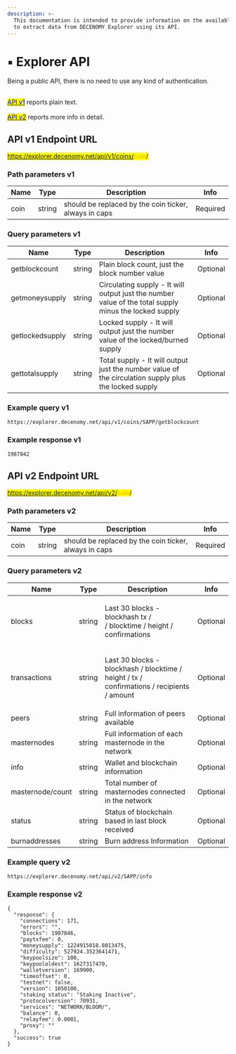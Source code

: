 ```yaml
---
description: >-
  This documentation is intended to provide information on the available methods
  to extract data from DECENOMY Explorer using its API.
---
```


# ▪ Explorer API

Being a public API, there is no need to use any kind of authentication.

\
[<mark style="color:blue;">API v1</mark>](explorer-api.md#api-v1-endpoint-url) reports plain text.\
\
[<mark style="color:blue;">API v2</mark>](explorer-api.md#api-v2-endpoint-url) reports more info in detail.



## API v1 Endpoint URL

<mark style="color:blue;">https://explorer.decenomy.net/api/v1/coins/</mark><mark style="color:orange;">coin</mark><mark style="color:blue;">/</mark>

### Path parameters v1

| Name |  Type  | Description                                           | Info     |
| ---- | :----: | ----------------------------------------------------- | -------- |
| coin | string | should be replaced by the coin ticker, always in caps | Required |

### Query parameters v1

| Name            |  Type  | Description                                                                                           | Info     |
| --------------- | :----: | ----------------------------------------------------------------------------------------------------- | -------- |
| getblockcount   | string | Plain block count, just the block number value                                                        | Optional |
| getmoneysupply  | string | Circulating supply - It will output just the number value of the total supply minus the locked supply | Optional |
| getlockedsupply | string | Locked supply - It will output just the number value of the locked/burned supply                      | Optional |
| gettotalsupply  | string | Total supply - It will output just the number value of the circulation supply plus the locked supply  | Optional |

### Example query v1

```
https://explorer.decenomy.net/api/v1/coins/SAPP/getblockcount
```

### Example response v1

```
1987842
```

## API v2 Endpoint URL

<mark style="color:blue;">https://explorer.decenomy.net/api/v2/</mark><mark style="color:orange;">coin</mark><mark style="color:blue;">/</mark>

### Path parameters v2

| Name |  Type  | Description                                           |   Info   |
| ---- | :----: | ----------------------------------------------------- | :------: |
| coin | string | should be replaced by the coin ticker, always in caps | Required |

### Query parameters v2

| Name             |  Type  | Description                                                                                          | Info     |
| ---------------- | :----: | ---------------------------------------------------------------------------------------------------- | -------- |
| blocks           | string | <p>Last 30 blocks - blockhash tx /<br>/ blocktime / height / confirmations</p>                       | Optional |
| transactions     | string | <p>Last 30 blocks - blockhash / blocktime / height / tx /<br>confirmations / recipients / amount</p> | Optional |
| peers            | string | Full information of peers available                                                                  | Optional |
| masternodes      | string | Full information of each masternode in the network                                                   | Optional |
| info             | string | Wallet and blockchain information                                                                    | Optional |
| masternode/count | string | Total number of masternodes connected in the network                                                 | Optional |
| status           | string | Status of blockchain based in last block received                                                    | Optional |
| burnaddresses    | string | Burn address Information                                                                             | Optional |

### Example query v2

```
https://explorer.decenomy.net/api/v2/SAPP/info
```

### Example response v2

```
{
  "response": {
    "connections": 171,
    "errors": "",
    "blocks": 1987846,
    "paytxfee": 0,
    "moneysupply": 1224915018.8013475,
    "difficulty": 527924.3523641471,
    "keypoolsize": 100,
    "keypoololdest": 1627317470,
    "walletversion": 169900,
    "timeoffset": 0,
    "testnet": false,
    "version": 1050100,
    "staking status": "Staking Inactive",
    "protocolversion": 70931,
    "services": "NETWORK/BLOOM/",
    "balance": 0,
    "relayfee": 0.0001,
    "proxy": ""
  },
  "success": true
}
```
